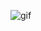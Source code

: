
<div allign="center">
  
![gif](https://github.com/BrunoVieira1/BrunoVieira1/assets/133697267/03546f2e-a694-49a2-80f2-7793e5684a6a)

</div>

     

<!--
**BrunoVieira1/BrunoVieira1** is a ✨ _special_ ✨ repository because its `README.md` (this file) appears on your GitHub profile.

Here are some ideas to get you started:

- 🔭 I’m currently working on ...
- 🌱 I’m currently learning ...
- 👯 I’m looking to collaborate on ...
- 🤔 I’m looking for help with ...
- 💬 Ask me about ...
- 📫 How to reach me: ...
- 😄 Pronouns: ...
- ⚡ Fun fact: ...
-->
